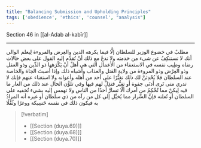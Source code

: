 ```yaml
---
title: "Balancing Submission and Upholding Principles"
tags: ['obedience', 'ethics', 'counsel', "analysis"]
---
```


 Section 46 in [[al-Adab al-kabīr]]

---
مطلبٌ في خضوع الوزير للسلطان إلَّا فيما يكرهه الدين والعِرض والمروءة لِيعلم الوالي أنك لا تستنكِفُ عن شيء من خدمته ولا تدعُ مع ذلك أنْ تُقدِّم إليه القول  على بعض حالات رضاه وطِيب نفسه  في الاستعفاء من الأعمال التي هي أهلٌ أنْ يَكْرَهها ذو الدِّين وذو العقل وذو العِرْض وذو المروءة من ولايةِ القتل والعذاب وأشباه ذلك  وإذا أصبتَ الجاهَ والخاصة عند السلطان فلا يُحْدِثنَّ لك ذلك تغيُّرًا على أحد من أهله وأعوانه ولا استغناء عنهم فإنك لا تدري متى تَرى أدنَى جفوة أو تغيُّر فتذِلَّ لهم فيها  وفي تلوُّن الحال عند ذلك من العار ما فيه  لِيكنْ مما تُحْكِمُ من أمرك ألَّا تسارَّ أحدًا من الناس ولا تهمس إليه بشيء تُخفيه على السلطان أو تُعلنه فإنَّ السِّرار مما يُخيِّل إلى كل من رآه من ذي سلطان أو غيره أنه المرادُ به فيكون ذلك في نفسه حَسِيكة ووغرًا وثُقْلًا

> [!verbatim]
> - [[Section (duya.69)]]
> - [[Section (duya.68)]]
> - [[Section (duya.70)]]

